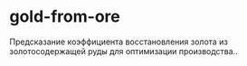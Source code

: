 # gold-from-ore
Предсказание коэффициента восстановления золота из золотосодержащей руды для оптимизации производства.. 
